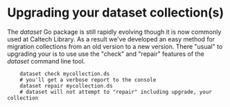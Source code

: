 
# Upgrading your dataset collection(s)

The _dataset_ Go package is still rapidly evolving though it is
now commonly used at Caltech Library. As a result we've developed
an easy method for migration collections from an old version to
a new version. There "usual" to upgrading your is to use 
use the "check" and "repair" features of the _dataset_ command 
line tool.

```
    dataset check mycollection.ds
    # you'll get a verbose report to the console
    dataset repair mycollection.ds
    # dataset will not attempt to "repair" including upgrade, your collection
```
